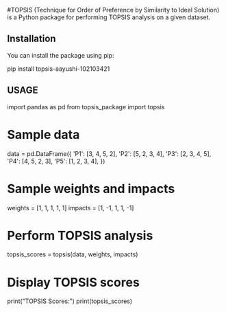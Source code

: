#TOPSIS (Technique for Order of Preference by Similarity to Ideal Solution) is a Python package for performing TOPSIS analysis on a given dataset.

## Installation

You can install the package using pip:


pip install topsis-aayushi-102103421


## USAGE
import pandas as pd
from topsis_package import topsis

# Sample data
data = pd.DataFrame({
    'P1': [3, 4, 5, 2],
    'P2': [5, 2, 3, 4],
    'P3': [2, 3, 4, 5],
    'P4': [4, 5, 2, 3],
    'P5': [1, 2, 3, 4],
})

# Sample weights and impacts
weights = [1, 1, 1, 1, 1]
impacts = [1, -1, 1, 1, -1]

# Perform TOPSIS analysis
topsis_scores = topsis(data, weights, impacts)

# Display TOPSIS scores
print("TOPSIS Scores:")
print(topsis_scores)

